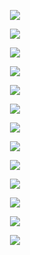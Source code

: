 <p align="center"><img src="https://cdn.kagamiz.com/AES-Cipher-Chip/slide_1.png"></p>
<p align="center"><img src="https://cdn.kagamiz.com/AES-Cipher-Chip/slide_2.png"></p>
<p align="center"><img src="https://cdn.kagamiz.com/AES-Cipher-Chip/slide_3.png"></p>
<p align="center"><img src="https://cdn.kagamiz.com/AES-Cipher-Chip/slide_4.png"></p>
<p align="center"><img src="https://cdn.kagamiz.com/AES-Cipher-Chip/slide_5.png"></p>
<p align="center"><img src="https://cdn.kagamiz.com/AES-Cipher-Chip/slide_6.png"></p>
<p align="center"><img src="https://cdn.kagamiz.com/AES-Cipher-Chip/slide_7.png"></p>
<p align="center"><img src="https://cdn.kagamiz.com/AES-Cipher-Chip/slide_8.png"></p>
<p align="center"><img src="https://cdn.kagamiz.com/AES-Cipher-Chip/slide_9.png"></p>
<p align="center"><img src="https://cdn.kagamiz.com/AES-Cipher-Chip/slide_10.png"></p>
<p align="center"><img src="https://cdn.kagamiz.com/AES-Cipher-Chip/slide_11.png"></p>
<p align="center"><img src="https://cdn.kagamiz.com/AES-Cipher-Chip/slide_12.png"></p>
<p align="center"><img src="https://cdn.kagamiz.com/AES-Cipher-Chip/slide_13.png"></p>